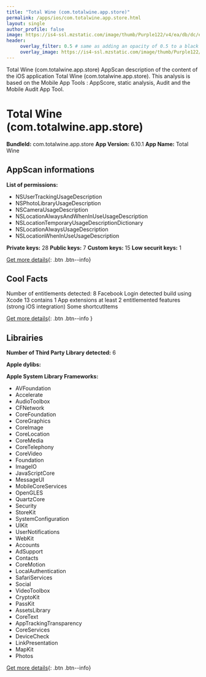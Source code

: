 ```yaml
---
title: "Total Wine (com.totalwine.app.store)"
permalink: /apps/ios/com.totalwine.app.store.html
layout: single
author_profile: false
image: https://is4-ssl.mzstatic.com/image/thumb/Purple122/v4/ea/db/dc/eadbdca3-c69e-cf7b-c269-3aa19bc582cb/AppIcon-1x_U007emarketing-0-5-0-85-220.png/512x512bb.jpg
header: 
     overlay_filter: 0.5 # same as adding an opacity of 0.5 to a black background
     overlay_image: https://is4-ssl.mzstatic.com/image/thumb/Purple122/v4/ea/db/dc/eadbdca3-c69e-cf7b-c269-3aa19bc582cb/AppIcon-1x_U007emarketing-0-5-0-85-220.png/512x512bb.jpg
---
```

Total Wine (com.totalwine.app.store) AppScan description of the content of the iOS application Total Wine (com.totalwine.app.store). This analysis is based on the Mobile App Tools : AppScore, static analysis, Audit and the Mobile Audit App Tool.

# Total Wine (com.totalwine.app.store)

**BundleId:** com.totalwine.app.store
**App Version:** 6.10.1
**App Name:** Total Wine


## AppScan informations 

**List of permissions:** 
- NSUserTrackingUsageDescription
- NSPhotoLibraryUsageDescription
- NSCameraUsageDescription
- NSLocationAlwaysAndWhenInUseUsageDescription
- NSLocationTemporaryUsageDescriptionDictionary
- NSLocationAlwaysUsageDescription
- NSLocationWhenInUseUsageDescription
  
  
**Private keys:** 28
**Public keys:** 7
**Custom keys:** 15
**Low securit keys:** 1
  
[Get more details](/pricing.html){: .btn .btn--info}

## Cool Facts

Number of entitlements detected: 8
Facebook Login detected
build using Xcode 13
contains 1 App extensions
at least 2 entitlemented features (strong iOS integration)
Some shortcutItems 
  
[Get more details](/pricing.html){: .btn .btn--info }

## Librairies 
**Number of Third Party Library detected:** 6


**Apple dylibs:**


**Apple System Library Frameworks:**
- AVFoundation
- Accelerate
- AudioToolbox
- CFNetwork
- CoreFoundation
- CoreGraphics
- CoreImage
- CoreLocation
- CoreMedia
- CoreTelephony
- CoreVideo
- Foundation
- ImageIO
- JavaScriptCore
- MessageUI
- MobileCoreServices
- OpenGLES
- QuartzCore
- Security
- StoreKit
- SystemConfiguration
- UIKit
- UserNotifications
- WebKit
- Accounts
- AdSupport
- Contacts
- CoreMotion
- LocalAuthentication
- SafariServices
- Social
- VideoToolbox
- CryptoKit
- PassKit
- AssetsLibrary
- CoreText
- AppTrackingTransparency
- CoreServices
- DeviceCheck
- LinkPresentation
- MapKit
- Photos


  
[Get more details](/pricing.html){: .btn .btn--info}

